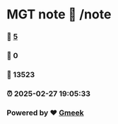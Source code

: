 # MGT note :link: /note 
### :page_facing_up: [5](/note/tag.html) 
### :speech_balloon: 0 
### :hibiscus: 13523 
### :alarm_clock: 2025-02-27 19:05:33 
### Powered by :heart: [Gmeek](https://github.com/Meekdai/Gmeek)
